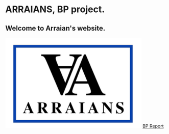 # ARRAIANS, BP project.
## Welcome to Arraian's website.




![Logo](https://github.com/ARRAIANS/arraians.io/blob/main/LOGO%20ARRAIANS.PNG)
[BP Report](https://yourusername.github.io/yourBPReport.pdf)
